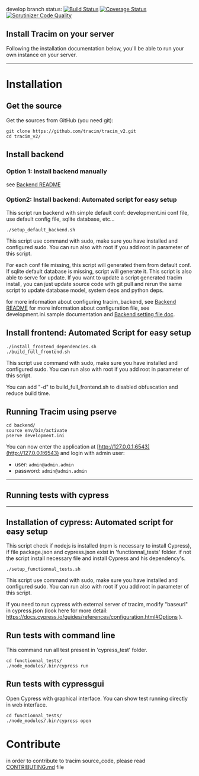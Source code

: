 develop branch status:
[![Build Status](https://travis-ci.org/tracim/tracim_v2.svg?branch=develop)](https://travis-ci.org/tracim/tracim_v2)
[![Coverage Status](https://coveralls.io/repos/github/tracim/tracim_v2/badge.svg?branch=develop)](https://coveralls.io/github/tracim/tracim_v2?branch=develop)
[![Scrutinizer Code Quality](https://scrutinizer-ci.com/g/tracim/tracim_v2/badges/quality-score.png?b=develop)](https://scrutinizer-ci.com/g/tracim/tracim_v2/?branch=develop)


## Install Tracim on your server ##

Following the installation documentation below, you'll be able to run your own instance on your server.

----

# Installation #

## Get the source ##

Get the sources from GitHub (you need git):

    git clone https://github.com/tracim/tracim_v2.git
    cd tracim_v2/

## Install backend
### Option 1: Install backend manually ###

see [Backend README](backend/README.md)

### Option2: Install backend: Automated script for easy setup ###

This script run backend with simple default conf: development.ini conf file, use
default config file, sqlite database, etc...

    ./setup_default_backend.sh

This script use command with sudo, make sure you have installed and configured sudo.
You can run also with root if you add root in parameter of this script.

For each conf file missing, this script will generated them from default conf.
If sqlite default database is missing, script will generate it.
This script is also able to serve for update. If you want to update a script
generated tracim install, you can just update source code with git pull and
rerun the same script to update database model, system deps and python deps.

for more information about configuring tracim_backend, see [Backend README](backend/README.md)
for more information about configuration file, see development.ini.sample documentation
and [Backend setting file doc](backend/doc/setting.md).


## Install frontend: Automated Script for easy setup ##

    ./install_frontend_dependencies.sh
    ./build_full_frontend.sh

This script use command with sudo, make sure you have installed and configured sudo.
You can run also with root if you add root in parameter of this script.
  
You can add "-d" to build_full_frontend.sh to disabled obfuscation and reduce build time. 

## Running Tracim using pserve ##

    cd backend/
    source env/bin/activate
    pserve development.ini

You can now enter the application at
[http://127.0.0.1:6543](http://127.0.0.1:6543) and login with admin user:

 * user: `admin@admin.admin`
 * password: `admin@admin.admin`

----

## Running tests with cypress ##

----

## Installation of cypress: Automated script for easy setup ##

This script check if nodejs is installed (npm is necessary to install Cypress), if file package.json and cypress.json exist in 'functionnal_tests' folder. if not the script install necessary file and install Cypress and his dependency's.

    ./setup_functionnal_tests.sh

This script use command with sudo, make sure you have installed and configured sudo.
You can run also with root if you add root in parameter of this script.

If you need to run cypress with external server of tracim, modify "baseurl" in cypress.json (look here for more detail: https://docs.cypress.io/guides/references/configuration.html#Options ).

## Run tests with command line ##

This command run all test present in 'cypress_test' folder.

    cd functionnal_tests/
    ./node_modules/.bin/cypress run

## Run tests with cypressgui ##

Open Cypress with graphical interface. You can show test running directly in web interface.

    cd functionnal_tests/
    ./node_modules/.bin/cypress open

# Contribute

in order to contribute to tracim source_code, please read [CONTRIBUTING.md](./CONTRIBUTING.md) file
